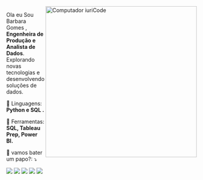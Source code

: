 <img src="https://cdn.create.vista.com/api/media/medium/376126578/stock-vector-young-girl-is-engaged-in?token=" min-width="400px" max-width="400px" width="400px" align="right" alt="Computador iuriCode">

<p align="left"> 
  Ola eu Sou Barbara Gomes ,  <strong> Engenheira de Produção e Analista de Dados</strong>.<br>
  Explorando novas tecnologias e desenvolvendo soluções de dados.
</p>

<p align="left">
  🦄 Linguagens: <strong> Python e SQL .</strong>
</p>

<p align="left">
  💼 Ferramentas: <strong> SQL, Tableau Prep, Power BI.</strong>
</p>

<p align="left">
  💌 vamos bater um papo?: ⤵️
</p>

<p align="left">
  <a href="#" alt="Gmail">
  <img src="https://img.shields.io/badge/-Gmail-FF0000?style=flat-square&labelColor=FF0000&logo=gmail&logoColor=white&link=LINK-DO-SEU-EMAIL" /></a>

  <a href="#" alt="Linkedin">
  <img src="https://img.shields.io/badge/-Linkedin-0e76a8?style=flat-square&logo=Linkedin&logoColor=white&link=LINK-DO-SEU-LINKEDIN" /></a>

  <a href="#" alt="WhatsApp">
  <img src="https://img.shields.io/badge/-WhatsApp-25d366?style=flat-square&labelColor=25d366&logo=whatsapp&logoColor=white&link=API-DO-SEU-WHATSAPP"/></a>

  <a href="#" alt="Facebook">
  <img src="https://img.shields.io/badge/-Facebook-3b5998?style=flat-square&labelColor=3b5998&logo=facebook&logoColor=white&link=LINK-DO-SEU-FACEBOOK"/></a>

  <a href="#" alt="Instagram">
  <img src="https://img.shields.io/badge/-Instagram-DF0174?style=flat-square&labelColor=DF0174&logo=instagram&logoColor=white&link=LINK-DO-SEU-INSTAGRAM"/></a>
</p>  
